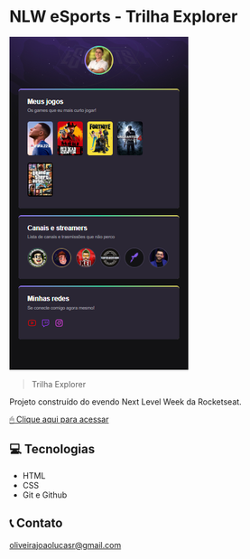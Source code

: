 # NLW eSports - Trilha Explorer
![preview](./preview.png)

> Trilha Explorer

Projeto construído do evendo Next Level Week da Rocketseat.

[ 🖱 Clique aqui para acessar](https://joaolucasre.github.io/nlw-projeto-finalizado/)

## 💻 Tecnologias

- HTML
- CSS
- Git e Github

##  📞  Contato

oliveirajoaolucasr@gmail.com
